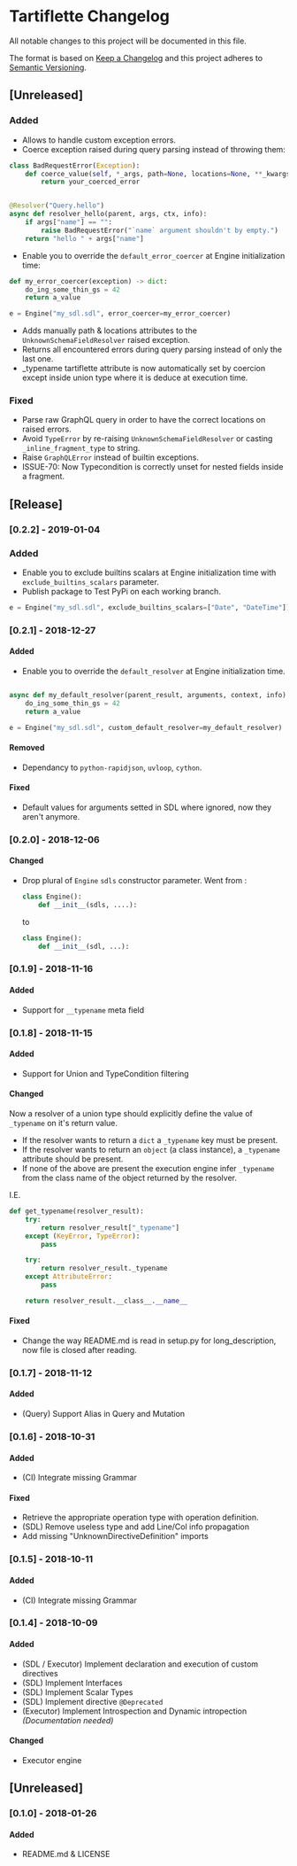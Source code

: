 # Tartiflette Changelog

All notable changes to this project will be documented in this file.

The format is based on [Keep a Changelog](http://keepachangelog.com/en/1.0.0/)
and this project adheres to [Semantic Versioning](http://semver.org/spec/v2.0.0.html).

## [Unreleased]

### Added

- Allows to handle custom exception errors.
- Coerce exception raised during query parsing instead of throwing them:
```python
class BadRequestError(Exception):
    def coerce_value(self, *_args, path=None, locations=None, **_kwargs):
        return your_coerced_error


@Resolver("Query.hello")
async def resolver_hello(parent, args, ctx, info):
    if args["name"] == "":
        raise BadRequestError("`name` argument shouldn't by empty.")
    return "hello " + args["name"]
```
- Enable you to override the `default_error_coercer` at Engine initialization time:
```python
def my_error_coercer(exception) -> dict:
    do_ing_some_thin_gs = 42
    return a_value

e = Engine("my_sdl.sdl", error_coercer=my_error_coercer)
```
- Adds manually path & locations attributes to the `UnknownSchemaFieldResolver` raised exception.
- Returns all encountered errors during query parsing instead of only the last one.
- _typename tartiflette attribute is now automatically set by coercion except inside union type where it is deduce at execution time.

### Fixed

- Parse raw GraphQL query in order to have the correct locations on raised errors.
- Avoid `TypeError` by re-raising `UnknownSchemaFieldResolver` or casting `_inline_fragment_type` to string.
- Raise `GraphQLError` instead of builtin exceptions.
- ISSUE-70: Now Typecondition is correctly unset for nested fields inside a fragment.

## [Release]

### [0.2.2] - 2019-01-04

### Added

- Enable you to exclude builtins scalars at Engine initialization time with `exclude_builtins_scalars` parameter.
- Publish package to Test PyPi on each working branch.

```python
e = Engine("my_sdl.sdl", exclude_builtins_scalars=["Date", "DateTime"])
```

### [0.2.1] - 2018-12-27

#### Added

- Enable you to override the `default_resolver` at Engine initialization time.

```python

async def my_default_resolver(parent_result, arguments, context, info):
    do_ing_some_thin_gs = 42
    return a_value

e = Engine("my_sdl.sdl", custom_default_resolver=my_default_resolver)

```

#### Removed

- Dependancy to `python-rapidjson`, `uvloop`, `cython`.

#### Fixed

- Default values for arguments setted in SDL where ignored, now they aren't anymore.

### [0.2.0] - 2018-12-06

#### Changed

- Drop plural of `Engine` `sdls` constructor parameter.
  Went from :

  ```python
  class Engine():
      def __init__(sdls, ....):
  ```

  to

  ```python
  class Engine():
      def __init__(sdl, ...):
  ```

### [0.1.9] - 2018-11-16

#### Added

- Support for `__typename` meta field

### [0.1.8] - 2018-11-15

#### Added

- Support for Union and TypeCondition filtering

#### Changed

Now a resolver of a union type should explicitly define the value of `_typename` on it's return value.

- If the resolver wants to return a `dict` a `_typename` key must be present.
- If the resolver wants to return an `object` (a class instance), a `_typename` attribute should be present.
- If none of the above are present the execution engine infer `_typename` from the class name of the object returned by the resolver.

I.E.

```python
def get_typename(resolver_result):
    try:
        return resolver_result["_typename"]
    except (KeyError, TypeError):
        pass

    try:
        return resolver_result._typename
    except AttributeError:
        pass

    return resolver_result.__class__.__name__
```

#### Fixed

- Change the way README.md is read in setup.py for long_description, now file is closed after reading.

### [0.1.7] - 2018-11-12

#### Added

- (Query) Support Alias in Query and Mutation

### [0.1.6] - 2018-10-31

#### Added

- (CI) Integrate missing Grammar

#### Fixed

- Retrieve the appropriate operation type with operation definition.
- (SDL) Remove useless type and add Line/Col info propagation
- Add missing "UnknownDirectiveDefinition" imports

### [0.1.5] - 2018-10-11

#### Added

- (CI) Integrate missing Grammar

### [0.1.4] - 2018-10-09

#### Added

- (SDL / Executor) Implement declaration and execution of custom directives
- (SDL) Implement Interfaces
- (SDL) Implement Scalar Types
- (SDL) Implement directive `@Deprecated`
- (Executor) Implement Introspection and Dynamic intropection _(Documentation needed)_

#### Changed

- Executor engine

## [Unreleased]

### [0.1.0] - 2018-01-26

#### Added

- README.md & LICENSE
